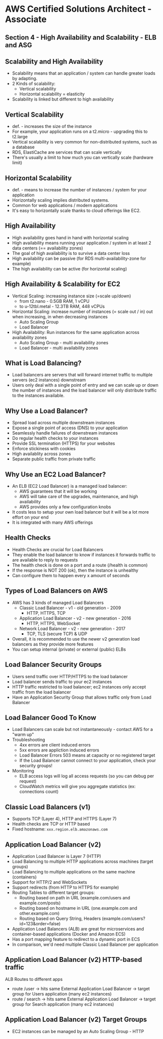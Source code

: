 # AWS Certified Solutions Architect - Associate

## Section 4 - High Availability and Scalability - ELB and ASG


## Scalability and High Availability
* Scalability means that an application / system can handle greater loads by adapting.
* 2 Kinds of scalability:
    * Vertical scalability 
    * Horizontal scalability = elasticity
* Scalability is linked but different to high availability

## Vertical Scalability
* def. - increases the size of the instance
* For example, your application runs on a t2.micro - upgrading this to t2.large
* Vertical scalability is very common for non-distributed systems, such as a database
* RDS, ElastiCache are services that can scale vertically
* There's usually a limit to how much you can vertically scale (hardware limit)

## Horizontal Scalability
* def. - means to increase the number of instances / system for your application
* Horizontally scaling implies distributed systems.
* Common for web applications / modern applications
* It's easy to horizontally scale thanks to cloud offerings like EC2.

## High Availability
* High availability goes hand in hand with horizontal scaling
* High availability means running your application / system in at least 2 data centers (== availability zones)
* The goal of high availability is to survive a data center loss
* High availability can be passive (for RDS multi-availability-zone for example)
* The high availability can be active (for horizontal scaling)

## High Availability & Scalability for EC2
* Vertical Scaling: increasing instance size (=scale up/down)
    * from t2.nano - 0.5GB RAM, 1 vCPU
    * to u-12tbl.metal - 12.3TB RAM, 448 vCPUs
* Horizontal Scaling: increase number of instances (= scale out / in) out when increasing, in when decreasing instances
    * Auto Scaling Group
    * Load Balancer
* High Availability: Run instances for the same application across availability zones
    * Auto Scaling Group - multi availability zones
    * Load Balancer - multi availability zones

## What is Load Balancing?
* Load balancers are servers that will forward internet traffic to multiple servers (ec2 instances) downstream
* Users only deal with a single point of entry and we can scale up or down the number of instances and the load balancer will only distribute traffic to the instances available.

## Why Use a Load Balancer?
* Spread load across multiple downstream instances
* Expose a single point of access (DNS) to your application
* Seamlessly handle failures of downstream instances
* Do regular health checks to your instances
* Provide SSL termination (HTTPS) for your websites
* Enforce stickiness with cookies
* High availablity across zones
* Separate public traffic from private traffic

## Why Use an EC2 Load Balancer?
* An ELB (EC2 Load Balancer) is a managed load balancer:
    * AWS guarantees that it will be working
    * AWS will take care of the upgrades, maintenance, and high availability
    * AWS provides only a few configuration knobs
* It costs less to setup your own load balancer but it will be a lot more effort on your end
* It is integrated with many AWS offerings

## Health Checks
* Health Checks are crucial for Load Balancers
* They enable the load balancer to know if instances it forwards traffic to are available to reply to requests
* The health check is done on a port and a route (/health is common)
* If the response is NOT 200 (ok), then the instance is unhealthy
* Can configure them to happen every x amount of seconds

## Types of Load Balancers on AWS
* AWS has 3 kinds of managed Load Balancers
    * Classic Load Balancer - v1 - old generation - 2009
        * HTTP, HTTPS, TCP
    * Application Load Balancer - v2 - new generation - 2016
        * HTTP, HTTPS, WebSocket
    * Network Load Balancer - v2 - new generation - 2017
        * TCP, TLS (secure TCP) & UDP
* Overall, it is recommended to use the newer v2 generation load balancers as they provide more features
* You can setup internal (private) or external (public) ELBs

## Load Balancer Security Groups
* Users send traffic over HTTP/HTTPS to the load balancer
* Load balancer sends traffic to your ec2 instances
* HTTP traffic restricted to load balancer; ec2 instances only accept traffic from the load balancer
* Have an Application Security Group that allows traffic only from Load Balancer

## Load Balancer Good To Know
* Load Balancers can scale but not instantaneously - contact AWS for a "warm up"
* Troubleshooting
    * 4xx errors are client induced errors
    * 5xx errors are appliction induced errors
    * Load Balancer Errors 503 means at capacity or no registered target
    * If the Load Balancer cannot connect to your application, check your security groups!
* Monitoring
    * ELB access logs will log all access requests (so you can debug per request)
    * CloudWatch metrics will give you aggregate statistics (ex: connections count)

## Classic Load Balancers (v1)
* Supports TCP (Layer 4), HTTP and HTTPS (Layer 7)
* Health checks are TCP or HTTP based
* Fixed hostname: `xxx.region.elb.amazonaws.com`

## Application Load Balancer (v2)
* Application Load Balancer is Layer 7 (HTTP)
* Load Balancing to multiple HTTP applications across machines (target groups)
* Load Balancing to multiple applications on the same machine (containers)
* Support for HTTP/2 and WebSockets
* Support redirects (from HTTP to HTTPS for example)
* Routing Tables to different target groups:
    * Routing based on path in URL (example.com/users and example.com/posts)
    * Routing based on hostname in URL (one.example.com and other.example.com)
    * Routing based on Query String, Headers (example.com/users?id=123&order=false)
* Application Load Balancers (ALB) are great for microservices and container-based applications
    (Docker and Amazon ECS)
* Has a port mapping feature to redirect to a dynamic port in ECS
* In comparison, we'd need multiple Classic Load Balancer per application

## Application Load Balancer (v2) HTTP-based traffic
ALB Routes to different apps 
* route /user       -> hits same External Application Load Balancer -> target group for Users application (many ec2 instances)
* route / search    -> hits same External Application Load Balancer -> target group for Search application (many ec2 instances)

## Application Load Balancer (v2) Target Groups
* EC2 instances can be managed by an Auto Scaling Group - HTTP



